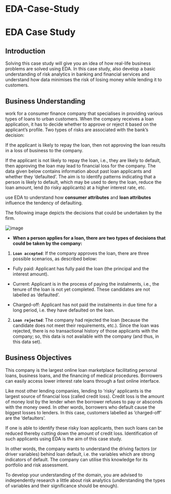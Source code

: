 # EDA-Case-Study


# EDA Case Study

## Introduction

Solving this case study will give you an idea of how real-life business problems are solved using EDA. In this case study, also develop a basic understanding of risk analytics in banking and financial services and understand how data minimises the risk of losing money while lending it to customers.


## Business Understanding

work for a consumer finance company that specialises in providing various types of loans to urban customers. When the company receives a loan application, it has to decide whether to approve or reject it based on the applicant’s profile. Two types of risks are associated with the bank’s decision:

If the applicant is likely to repay the loan, then not approving the loan results in a loss of business to the company.

If the applicant is not likely to repay the loan, i.e., they are likely to default, then approving the loan may lead to financial loss for the company.
The data given below contains information about past loan applicants and whether they ‘defaulted’. The aim is to identify patterns indicating that a person is likely to default, which may be used to deny the loan, reduce the loan amount, lend (to risky applicants) at a higher interest rate, etc.


use EDA to understand how **consumer attributes** and **loan attributes** influence the tendency of defaulting.

The following image depicts the decisions that could be undertaken by the firm.


![image](https://github.com/dushyantnagar7806/EDA-Case-Study/assets/109071505/5e2f364e-af05-49e8-82d3-ae898f2269e0)




- **When a person applies for a loan, there are two types of decisions that could be taken by the company:**

1. **`Loan accepted`**: If the company approves the loan, there are three possible scenarios, as described below:

  - Fully paid: Applicant has fully paid the loan (the principal and the interest amount).

- Current: Applicant is in the process of paying the instalments, i.e., the tenure of the loan is not yet completed. These candidates are not labelled as ‘defaulted’.

- Charged-off: Applicant has not paid the instalments in due time for a long period, i.e. they have defaulted on the loan.

2. **`Loan rejected`**: The company had rejected the loan (because the candidate does not meet their requirements, etc.). Since the loan was rejected, there is no transactional history of those applicants with the company; so, this data is not available with the company (and thus, in this data set).


## Business Objectives
This company is the largest online loan marketplace facilitating personal loans, business loans, and the financing of medical procedures. Borrowers can easily access lower interest rate loans through a fast online interface.

 

Like most other lending companies, lending to ‘risky’ applicants is the largest source of financial loss (called credit loss). Credit loss is the amount of money lost by the lender when the borrower refuses to pay or absconds with the money owed. In other words, borrowers who default cause the biggest losses to lenders. In this case, customers labelled as ‘charged-off’ are the ‘defaulters’.

 

If one is able to identify these risky loan applicants, then such loans can be reduced thereby cutting down the amount of credit loss. Identification of such applicants using EDA is the aim of this case study.

In other words, the company wants to understand the driving factors (or driver variables) behind loan default, i.e. the variables which are strong indicators of default.  The company can utilise this knowledge for its portfolio and risk assessment. 


To develop your understanding of the domain, you are advised to independently research a little about risk analytics (understanding the types of variables and their significance should be enough).
